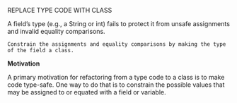 REPLACE TYPE CODE WITH CLASS

A field’s type (e.g., a String or int) fails to protect it
from unsafe assignments and invalid equality comparisons.

`Constrain the assignments and equality comparisons
by making the type of the field a class.`

**Motivation**

A primary motivation for refactoring from a type code to a class 
is to make code type-safe. One way to do that is to constrain the 
possible values that may be assigned to or equated with a field or variable.